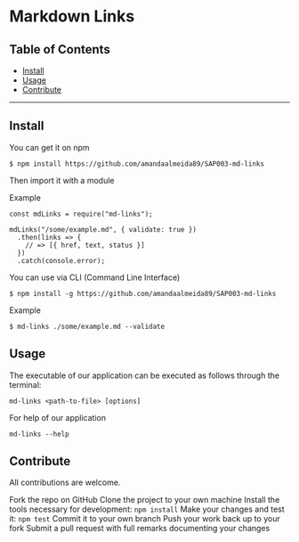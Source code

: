 # Markdown Links

## Table of Contents

* [Install](#install)
* [Usage](#usage)
* [Contribute](#contribute)

***

## Install

You can get it on npm
```
$ npm install https://github.com/amandaalmeida89/SAP003-md-links
```
Then import it with a module

Example
```
const mdLinks = require("md-links");

mdLinks("/some/example.md", { validate: true })
  .then(links => {
    // => [{ href, text, status }]
  })
  .catch(console.error);
```
You can use via CLI (Command Line Interface)
```
$ npm install -g https://github.com/amandaalmeida89/SAP003-md-links
```
Example 

```
$ md-links ./some/example.md --validate
```
## Usage

The executable of our application can be executed as follows through the terminal:

```
md-links <path-to-file> [options]
```
For help of our application
```
md-links --help
```

## Contribute

All contributions are welcome.

Fork the repo on GitHub
Clone the project to your own machine
Install the tools necessary for development: ```npm install```
Make your changes and test it: ```npm test```
Commit it to your own branch
Push your work back up to your fork
Submit a pull request with full remarks documenting your changes


